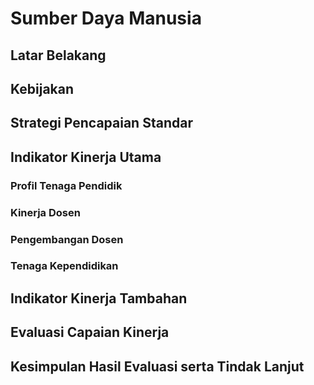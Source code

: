 # Sumber Daya Manusia

<!--@include: ../penilaian/15-31.md-->

## Latar Belakang

<!--@include: ../panduan/iii-d-4-1.md-->

## Kebijakan

<!--@include: ../panduan/iii-d-4-2.md-->

## Strategi Pencapaian Standar

<!--@include: ../panduan/iii-d-4-3.md-->

## Indikator Kinerja Utama

### Profil Tenaga Pendidik

<!--@include: ../panduan/iii-d-4-4-a.md-->

### Kinerja Dosen

<!--@include: ../panduan/iii-d-4-4-b.md-->

### Pengembangan Dosen

<!--@include: ../panduan/iii-d-4-4-c.md-->

### Tenaga Kependidikan

<!--@include: ../panduan/iii-d-4-4-d.md-->

## Indikator Kinerja Tambahan

<!--@include: ../panduan/iii-d-4-5.md-->

## Evaluasi Capaian Kinerja

<!--@include: ../panduan/iii-d-4-6.md-->

## Kesimpulan Hasil Evaluasi serta Tindak Lanjut

<!--@include: ../panduan/iii-d-4-7.md-->

